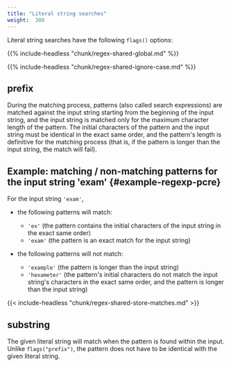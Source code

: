 ```yaml
---
title: "Literal string searches"
weight:  300
---
```

<!-- DISCLAIMER: This file is based on the syslog-ng Open Source Edition documentation https://github.com/balabit/syslog-ng-ose-guides/commit/2f4a52ee61d1ea9ad27cb4f3168b95408fddfdf2 and is used under the terms of The syslog-ng Open Source Edition Documentation License. The file has been modified by Axoflow. -->

Literal string searches have the following `flags()` options:

{{% include-headless "chunk/regex-shared-global.md" %}}

{{% include-headless "chunk/regex-shared-ignore-case.md" %}}


## prefix

During the matching process, patterns (also called search expressions) are matched against the input string starting from the beginning of the input string, and the input string is matched only for the maximum character length of the pattern. The initial characters of the pattern and the input string must be identical in the exact same order, and the pattern's length is definitive for the matching process (that is, if the pattern is longer than the input string, the match will fail).


<span id="example-regexp-pcre"></span>

## Example: matching / non-matching patterns for the input string 'exam' {#example-regexp-pcre}

For the input string `'exam'`,

  - the following patterns will match:
    
      - `'ex'` (the pattern contains the initial characters of the input string in the exact same order)
      - `'exam'` (the pattern is an exact match for the input string)

  - the following patterns will not match:
    
      - `'example'` (the pattern is longer than the input string)
      - `'hexameter'` (the pattern's initial characters do not match the input string's characters in the exact same order, and the pattern is longer than the input string)



{{< include-headless "chunk/regex-shared-store-matches.md" >}}


## substring

The given literal string will match when the pattern is found within the input. Unlike `flags("prefix")`, the pattern does not have to be identical with the given literal string.

